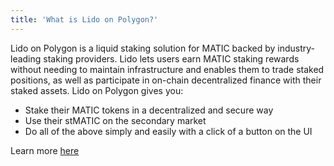 ```yaml
---
title: 'What is Lido on Polygon?'
---
```



Lido on Polygon is a liquid staking solution for MATIC backed by industry-leading staking providers. Lido lets users earn MATIC staking rewards without needing to maintain infrastructure and enables them to trade staked positions, as well as participate in on-chain decentralized finance with their staked assets.
Lido on Polygon gives you:
* Stake their MATIC tokens in a decentralized and secure way
* Use their stMATIC on the secondary market
* Do all of the above simply and easily with a click of a button on the UI


Learn more [here](https://news.shardlabs.io/polido-lido-for-polygon-a491bbe4a81d)